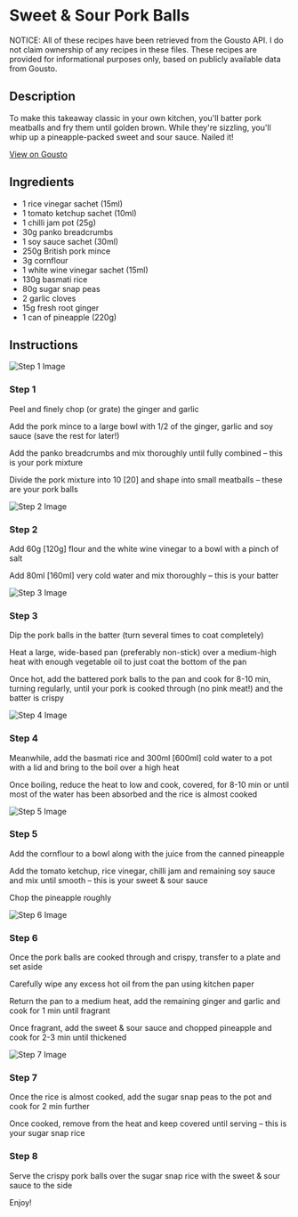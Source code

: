 # Sweet & Sour Pork Balls

NOTICE: All of these recipes have been retrieved from the Gousto API. I do not claim ownership of any recipes in these files. These recipes are provided for informational purposes only, based on publicly available data from Gousto.

## Description

To make this takeaway classic in your own kitchen, you'll batter pork meatballs and fry them until golden brown. While they're sizzling, you'll whip up a pineapple-packed sweet and sour sauce. Nailed it!

[View on Gousto](https://www.gousto.co.uk/recipes/cookbook/sweet-sour-pork-balls)

## Ingredients

- 1 rice vinegar sachet (15ml)
- 1 tomato ketchup sachet (10ml)
- 1  chilli jam pot (25g)
- 30g panko breadcrumbs
- 1 soy sauce sachet (30ml)
- 250g British pork mince
- 3g cornflour
- 1 white wine vinegar sachet (15ml)
- 130g basmati rice
- 80g sugar snap peas
- 2 garlic cloves
- 15g fresh root ginger
- 1 can of pineapple (220g)

## Instructions

![Step 1 Image](https://production-media.gousto.co.uk/cms/recipe-step-image/step-1-1589292515529-x200.jpg)

### Step 1

Peel and finely chop (or grate) the ginger and garlic

Add the pork mince to a large bowl with 1/2 of the ginger, garlic and soy sauce (save the rest for later!)

Add the panko breadcrumbs and mix thoroughly until fully combined – this is your pork mixture

Divide the pork mixture into 10 <span class="text-danger">[20]</span> and shape into small meatballs – these are your pork balls

![Step 2 Image](https://production-media.gousto.co.uk/cms/recipe-step-image/Step-2-1589292521625-x200.jpg)

### Step 2

Add 60g <span class="text-danger">[120g]</span> flour and the white wine vinegar to a bowl with a pinch of salt

Add 80ml <span class="text-danger">[160ml] </span>very cold water and mix thoroughly – this is your batter

![Step 3 Image](https://production-media.gousto.co.uk/cms/recipe-step-image/step-3-1589292528082-x200.jpg)

### Step 3

Dip the pork balls in the batter (turn several times to coat completely)

Heat a large, wide-based pan (preferably non-stick) over a medium-high heat with enough vegetable oil to just coat the bottom of the pan

Once hot, add the battered pork balls to the pan and cook for 8-10 min, turning regularly, until your pork is cooked through (no pink meat!) and the batter is crispy

![Step 4 Image](https://production-media.gousto.co.uk/cms/recipe-step-image/Step-4-1589292533606-x200.jpg)

### Step 4

Meanwhile, add the basmati rice and 300ml <span class="text-danger">[600ml]</span> cold water to a pot with a lid and bring to the boil over a high heat

Once boiling, reduce the heat to low and cook, covered, for 8-10 min or until most of the water has been absorbed and the rice is almost cooked

![Step 5 Image](https://production-media.gousto.co.uk/cms/recipe-step-image/step-5-1589292539759-x200.jpg)

### Step 5

Add the cornflour to a bowl along with the juice from the canned pineapple

Add the tomato ketchup, rice vinegar, chilli jam and remaining soy sauce and mix until smooth – this is your sweet & sour sauce

Chop the pineapple roughly

![Step 6 Image](https://production-media.gousto.co.uk/cms/recipe-step-image/step-6-1589292545509-x200.jpg)

### Step 6

Once the pork balls are cooked through and crispy, transfer to a plate and set aside

Carefully wipe any excess hot oil from the pan using kitchen paper

Return the pan to a medium heat, add the remaining ginger and garlic and cook for 1 min until fragrant

Once fragrant, add the sweet & sour sauce and chopped pineapple and cook for 2-3 min until thickened

![Step 7 Image](https://production-media.gousto.co.uk/cms/recipe-step-image/step-7-1589292550648-x200.jpg)

### Step 7

Once the rice is almost cooked, add the sugar snap peas to the pot and cook for 2 min further

Once cooked, remove from the heat and keep covered until serving – this is your sugar snap rice

### Step 8

Serve the crispy pork balls over the sugar snap rice with the sweet & sour sauce to the side

Enjoy!

